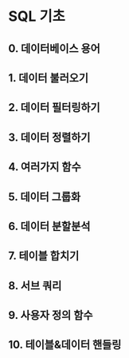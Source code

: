 # SQL 기초 

## 0. 데이터베이스 용어

## 1. 데이터 불러오기

## 2. 데이터 필터링하기

## 3. 데이터 정렬하기

## 4. 여러가지 함수

## 5. 데이터 그룹화

## 6. 데이터 분할분석

## 7. 테이블 합치기

## 8. 서브 쿼리

## 9. 사용자 정의 함수

## 10. 테이블&데이터 핸들링

